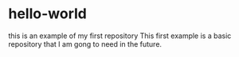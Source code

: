 # hello-world
this is an example of my first repository 
This first example is a basic repository that I am gong to need in the future.
